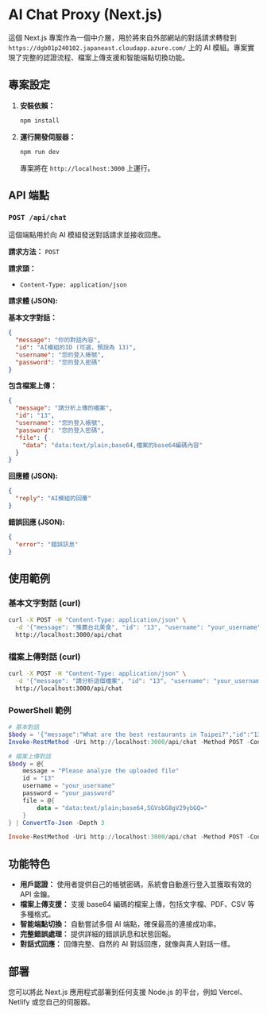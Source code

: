 # AI Chat Proxy (Next.js)

這個 Next.js 專案作為一個中介層，用於將來自外部網站的對話請求轉發到 `https://dgb01p240102.japaneast.cloudapp.azure.com/` 上的 AI 模組。專案實現了完整的認證流程、檔案上傳支援和智能端點切換功能。

## 專案設定

1.  **安裝依賴：**
    ```bash
    npm install
    ```
2.  **運行開發伺服器：**
    ```bash
    npm run dev
    ```
    專案將在 `http://localhost:3000` 上運行。

## API 端點

### `POST /api/chat`

這個端點用於向 AI 模組發送對話請求並接收回應。

**請求方法：** `POST`

**請求頭：**

*   `Content-Type: application/json`

**請求體 (JSON):**

**基本文字對話：**
```json
{
  "message": "你的對話內容",
  "id": "AI模組的ID (可選，預設為 13)",
  "username": "您的登入帳號",
  "password": "您的登入密碼"
}
```

**包含檔案上傳：**
```json
{
  "message": "請分析上傳的檔案",
  "id": "13",
  "username": "您的登入帳號",
  "password": "您的登入密碼",
  "file": {
    "data": "data:text/plain;base64,檔案的base64編碼內容"
  }
}
```

**回應體 (JSON):**

```json
{
  "reply": "AI模組的回覆"
}
```

**錯誤回應 (JSON):**

```json
{
  "error": "錯誤訊息"
}
```

## 使用範例

### 基本文字對話 (curl)
```bash
curl -X POST -H "Content-Type: application/json" \
  -d '{"message": "推薦台北美食", "id": "13", "username": "your_username", "password": "your_password"}' \
  http://localhost:3000/api/chat
```

### 檔案上傳對話 (curl)
```bash
curl -X POST -H "Content-Type: application/json" \
  -d '{"message": "請分析這個檔案", "id": "13", "username": "your_username", "password": "your_password", "file": {"data": "data:text/plain;base64,SGVsbG8gV29ybGQ="}}' \
  http://localhost:3000/api/chat
```

### PowerShell 範例
```powershell
# 基本對話
$body = '{"message":"What are the best restaurants in Taipei?","id":"13","username":"your_username","password":"your_password"}'
Invoke-RestMethod -Uri http://localhost:3000/api/chat -Method POST -ContentType "application/json" -Body $body

# 檔案上傳對話
$body = @{
    message = "Please analyze the uploaded file"
    id = "13"
    username = "your_username"
    password = "your_password"
    file = @{
        data = "data:text/plain;base64,SGVsbG8gV29ybGQ="
    }
} | ConvertTo-Json -Depth 3

Invoke-RestMethod -Uri http://localhost:3000/api/chat -Method POST -ContentType "application/json" -Body $body
```

## 功能特色

*   **用戶認證：** 使用者提供自己的帳號密碼，系統會自動進行登入並獲取有效的 API 金鑰。
*   **檔案上傳支援：** 支援 base64 編碼的檔案上傳，包括文字檔、PDF、CSV 等多種格式。
*   **智能端點切換：** 自動嘗試多個 AI 端點，確保最高的連接成功率。
*   **完整錯誤處理：** 提供詳細的錯誤訊息和狀態回報。
*   **對話式回應：** 回傳完整、自然的 AI 對話回應，就像與真人對話一樣。

## 部署

您可以將此 Next.js 應用程式部署到任何支援 Node.js 的平台，例如 Vercel、Netlify 或您自己的伺服器。
